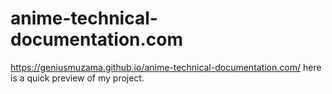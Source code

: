 # anime-technical-documentation.com

https://geniusmuzama.github.io/anime-technical-documentation.com/ here is a quick preview of my project.
